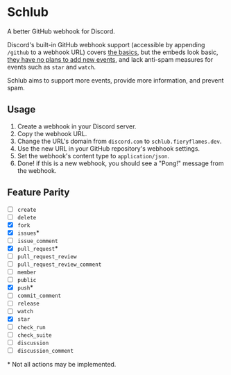 # Schlub

A better GitHub webhook for Discord.

Discord's built-in GitHub webhook support (accessible by appending `/github` to a webhook URL) covers [the basics](https://github.com/discord/discord-api-docs/issues/6203#issuecomment-1608151265), but the embeds look basic, [they have no plans to add new events](https://github.com/discord/discord-api-docs/issues/6203#issuecomment-1650544855), and lack anti-spam measures for events such as `star` and `watch`.

Schlub aims to support more events, provide more information, and prevent spam.

## Usage

1. Create a webhook in your Discord server.
2. Copy the webhook URL.
3. Change the URL's domain from `discord.com` to `schlub.fieryflames.dev`.
4. Use the new URL in your GitHub repository's webhook settings.
5. Set the webhook's content type to `application/json`.
6. Done! if this is a new webhook, you should see a "Pong!" message from the webhook.

## Feature Parity

- [ ] `create`
- [ ] `delete`
- [x] `fork`
- [x] `issues`*
- [ ] `issue_comment`
- [x] `pull_request`*
- [ ] `pull_request_review`
- [ ] `pull_request_review_comment`
- [ ] `member`
- [ ] `public`
- [x] `push`*
- [ ] `commit_comment`
- [ ] `release`
- [ ] `watch`
- [x] `star`
- [ ] `check_run`
- [ ] `check_suite`
- [ ] `discussion`
- [ ] `discussion_comment`

\* Not all actions may be implemented.
